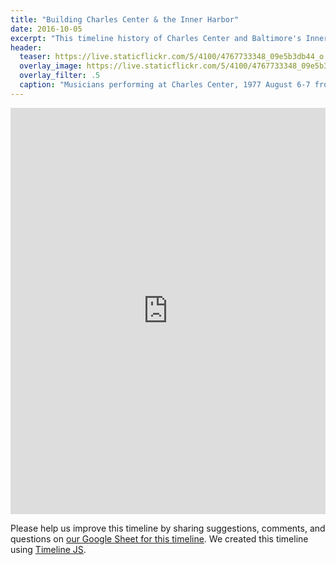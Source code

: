 ```yaml
---
title: "Building Charles Center & the Inner Harbor"
date: 2016-10-05
excerpt: "This timeline history of Charles Center and Baltimore's Inner Harbor is based on research and writing by Fred Scharmen and others then adapted by Eli Pousson for Baltimore Heritage. Please share your comments and questions."
header:
  teaser: https://live.staticflickr.com/5/4100/4767733348_09e5b3db44_o.jpg
  overlay_image: https://live.staticflickr.com/5/4100/4767733348_09e5b3db44_o.jpg
  overlay_filter: .5
  caption: "Musicians performing at Charles Center, 1977 August 6-7 from Robert Breck Chapman (RBC) Collection. Courtesy [Special Collections, Langsdale Library, University of Baltimore](https://www.flickr.com/photos/ubarchives/4767733348/) ([CC BY-NC-ND 2.0](https://creativecommons.org/licenses/by-nc-nd/2.0/))."
---
```


<div class="full">
<iframe src='https://cdn.knightlab.com/libs/timeline3/latest/embed/index.html?source=1AvREouHRdhbDWQlbdqzw65xdfmr4cndnTBAUCTZ4aWM&font=Default&lang=en&hash_bookmark=true&initial_zoom=2&height=650' width='100%' height='650' webkitallowfullscreen mozallowfullscreen allowfullscreen frameborder='0'></iframe>
</div>

Please help us improve this timeline by sharing suggestions, comments, and questions on [our Google Sheet for this timeline](https://docs.google.com/spreadsheets/d/1AvREouHRdhbDWQlbdqzw65xdfmr4cndnTBAUCTZ4aWM/edit?usp=sharing). We created this timeline using [Timeline JS](http://timeline.knightlab.com/).

